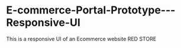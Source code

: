 # E-commerce-Portal-Prototype---Responsive-UI
This is a responsive UI of an Ecommerce website RED STORE
